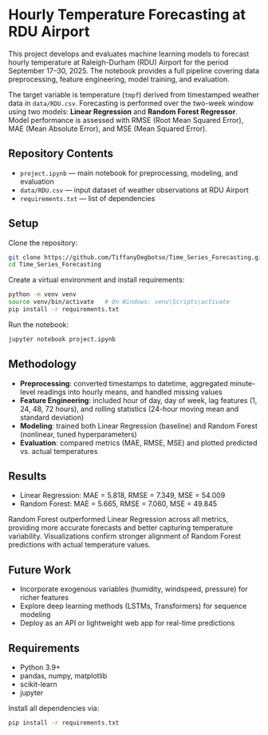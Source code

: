 # Hourly Temperature Forecasting at RDU Airport

This project develops and evaluates machine learning models to forecast hourly temperature at Raleigh-Durham (RDU) Airport for the period September 17–30, 2025. The notebook provides a full pipeline covering data preprocessing, feature engineering, model training, and evaluation.

The target variable is temperature (`tmpf`) derived from timestamped weather data in `data/RDU.csv`. Forecasting is performed over the two-week window using two models: **Linear Regression** and **Random Forest Regressor**. Model performance is assessed with RMSE (Root Mean Squared Error), MAE (Mean Absolute Error), and MSE (Mean Squared Error).

## Repository Contents
- `project.ipynb` — main notebook for preprocessing, modeling, and evaluation  
- `data/RDU.csv` — input dataset of weather observations at RDU Airport  
- `requirements.txt` — list of dependencies  

## Setup
Clone the repository:  
```bash
git clone https://github.com/TiffanyDegbotse/Time_Series_Forecasting.git
cd Time_Series_Forecasting
```

Create a virtual environment and install requirements:  
```bash
python -m venv venv
source venv/bin/activate   # On Windows: venv\Scripts\activate
pip install -r requirements.txt
```

Run the notebook:  
```bash
jupyter notebook project.ipynb
```

## Methodology
- **Preprocessing**: converted timestamps to datetime, aggregated minute-level readings into hourly means, and handled missing values  
- **Feature Engineering**: included hour of day, day of week, lag features (1, 24, 48, 72 hours), and rolling statistics (24-hour moving mean and standard deviation)  
- **Modeling**: trained both Linear Regression (baseline) and Random Forest (nonlinear, tuned hyperparameters)  
- **Evaluation**: compared metrics (MAE, RMSE, MSE) and plotted predicted vs. actual temperatures  

## Results
- Linear Regression: MAE = 5.818, RMSE = 7.349, MSE = 54.009  
- Random Forest: MAE = 5.665, RMSE = 7.060, MSE = 49.845  

Random Forest outperformed Linear Regression across all metrics, providing more accurate forecasts and better capturing temperature variability. Visualizations confirm stronger alignment of Random Forest predictions with actual temperature values.

## Future Work
- Incorporate exogenous variables (humidity, windspeed, pressure) for richer features  
- Explore deep learning methods (LSTMs, Transformers) for sequence modeling  
- Deploy as an API or lightweight web app for real-time predictions  

## Requirements
- Python 3.9+  
- pandas, numpy, matplotlib  
- scikit-learn  
- jupyter  

Install all dependencies via:  
```bash
pip install -r requirements.txt
```

